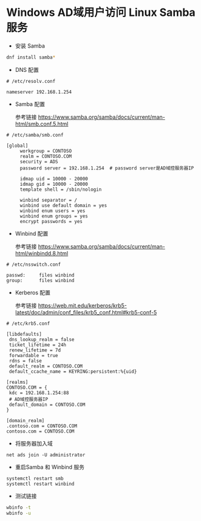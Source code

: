 # Windows AD域用户访问 Linux Samba 服务
- 安装 Samba
```bash
dnf install samba*
```
- DNS 配置
```
# /etc/resolv.conf

nameserver 192.168.1.254
```
- Samba 配置
  
  参考链接 https://www.samba.org/samba/docs/current/man-html/smb.conf.5.html
```
# /etc/samba/smb.conf

[global]
     workgroup = CONTOSO
     realm = CONTOSO.COM
     security = ADS
     password server = 192.168.1.254  # password server是AD域控服务器IP
     
     idmap uid = 10000 - 20000
     idmap gid = 10000 - 20000
     template shell = /sbin/nologin
     
     winbind separator = /
     winbind use default domain = yes
     winbind enum users = yes
     winbind enum groups = yes
     encrypt passwords = yes
```
- Winbind 配置

  参考链接 https://www.samba.org/samba/docs/current/man-html/winbindd.8.html
```
# /etc/nsswitch.conf

passwd:     files winbind
group:      files winbind
```
- Kerberos 配置

  参考链接 https://web.mit.edu/kerberos/krb5-latest/doc/admin/conf_files/krb5_conf.html#krb5-conf-5
```
# /etc/krb5.conf

[libdefaults]
 dns_lookup_realm = false
 ticket_lifetime = 24h
 renew_lifetime = 7d
 forwardable = true
 rdns = false
 default_realm = CONTOSO.COM
 default_ccache_name = KEYRING:persistent:%{uid}

[realms]
CONTOSO.COM = {
 kdc = 192.168.1.254:88
 # AD域控服务器IP
 default_domain = CONTOSO.COM
}

[domain_realm]
.contoso.com = CONTOSO.COM
contoso.com = CONTOSO.COM
```
- 将服务器加入域
```
net ads join -U administrator
```
- 重启Samba 和 Winbind 服务
```
systemctl restart smb
systemctl restart winbind
```
- 测试链接
```bash
wbinfo -t
wbinfo -u
```
